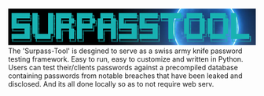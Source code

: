 ![logox.png](https://github.com/anthonymcwhite/surpass-tool/blob/main/media/logoX.png)
The 'Surpass-Tool' is desgined to serve as a swiss army knife password testing framework. Easy to run, easy to customize and written in Python. Users can test their/clients passwords against a precompiled database containing passwords from notable breaches that have been leaked and disclosed. And its all done locally so as to not require web serv. 
